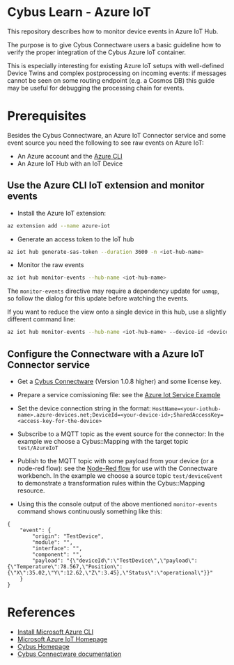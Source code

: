 # Cybus Learn - Azure IoT

This repository describes how to monitor device events in Azure IoT Hub.

The purpose is to give Cybus Connectware users a basic guideline 
how to verify the proper integration of the Cybus Azure IoT container.

This is especially interesting for existing Azure IoT setups with 
well-defined Device Twins and complex postprocessing on incoming events:
if messages cannot be seen on some routing endpoint (e.g. a Cosmos DB)
this guide may be useful for debugging the processing chain for events.

# Prerequisites

Besides the Cybus Connectware, an Azure IoT Connector service and some
event source you need the following to see raw events on Azure IoT:

- An Azure account and the [Azure CLI](https://docs.microsoft.com/cli/azure/install-azure-cli)
- An Azure IoT Hub with an IoT Device

## Use the Azure CLI IoT extension and monitor events

- Install the Azure IoT extension: 

```bash
az extension add --name azure-iot
```

- Generate an access token to the IoT hub 
```bash
az iot hub generate-sas-token --duration 3600 -n <iot-hub-name>
```

- Monitor the raw events
```bash
az iot hub monitor-events --hub-name <iot-hub-name>
```

The `monitor-events` directive may require a dependency update for `uamqp`,
so follow the dialog for this update before watching the events.

If you want to reduce the view onto a single device in this hub, use
a slightly different command line:

```bash
az iot hub monitor-events --hub-name <iot-hub-name> --device-id <device-id>
```

## Configure the Connectware with a Azure IoT Connector service

- Get a [Cybus Connectware](https://www.cybus.io/) (Version 1.0.8 higher) and some license key.

- Prepare a service comissioning file: 
see the [Azure Iot Service Example](azure-iot-connectware-service.yml)

- Set the device connection string in the format: `HostName=<your-iothub-name>.azure-devices.net;DeviceId=<your-device-id>;SharedAccessKey=<access-key-for-the-device>`

- Subscribe to a MQTT topic as the event source for the connector:
In the example we choose a Cybus::Mapping with the target topic `test/AzureIoT`

- Publish to the MQTT topic with some payload from your device (or a node-red flow):
see the [Node-Red flow](node-red-flow-test-event.json) for use with the Connectware workbench.
In the example we choose a source topic `test/deviceEvent` to demonstrate a transformation
rules within the Cybus::Mapping resource.


- Using this the console output of the above mentioned `monitor-events` command shows continuously something like this:
```
{
    "event": {
        "origin": "TestDevice",
        "module": "",
        "interface": "",
        "component": "",
        "payload": "{\"deviceId\":\"TestDevice\",\"payload\":{\"Temperature\":78.567,\"Position\":{\"X\":35.02,\"Y\":12.62,\"Z\":3.45},\"Status\":\"operational\"}}"
    }
}
```

# References

- [Install Microsoft Azure CLI](https://docs.microsoft.com/cli/azure/install-azure-cli)
- [Microsoft Azure IoT Homepage](https://azure.microsoft.com//services/iot-hub/)
- [Cybus Homepage](https://www.cybus.io/)
- [Cybus Connectware documentation](https://docs.cybus.io)
